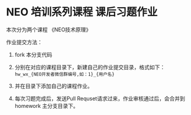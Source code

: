 NEO 培训系列课程 课后习题作业
===

本次分为两个课程   《NEO技术原理》




作业提交方法： 

1. fork 本分支代码

2. 分别在对应的课程目录下，新建自己的作业提交目录，格式如下： `hw_wx_{NEO开发者微信群编号,如：1}_{用户名}`

3. 并在目录下添加自己的课程作业。

4. 每次习题完成后，发送Pull Requset请求过来，作业审核通过后，会合并到 homework 主分支目录下。